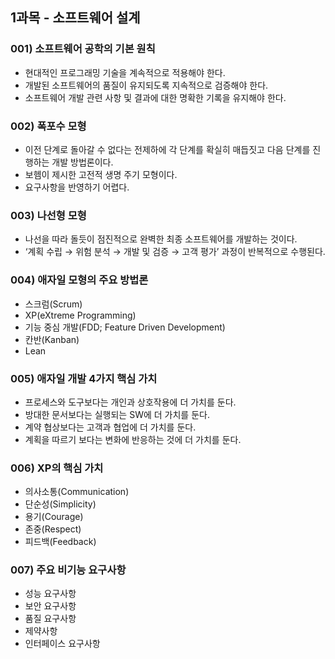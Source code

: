 ## 1과목 - 소프트웨어 설계
### 001) 소프트웨어 공학의 기본 원칙
- 현대적인 프로그래밍 기술을 계속적으로 적용해야 한다.
- 개발된 소프트웨어의 품질이 유지되도록 지속적으로 검증해야 한다.
- 소프트웨어 개발 관련 사항 및 결과에 대한 명확한 기록을 유지해야 한다.


### 002) 폭포수 모형
- 이전 단계로 돌아갈 수 없다는 전제하에 각 단계를 확실히 매듭짓고 다음 단계를 진행하는 개발 방법론이다.
- 보헴이 제시한 고전적 생명 주기 모형이다.
- 요구사항을 반영하기 어렵다.

### 003) 나선형 모형
- 나선을 따라 돌듯이 점진적으로 완벽한 최종 소프트웨어를 개발하는 것이다.
- ‘계획 수립 → 위험 분석 → 개발 및 검증 → 고객 평가’ 과정이 반복적으로 수행된다.

### 004) 애자일 모형의 주요 방법론
- 스크럼(Scrum)
- XP(eXtreme Programming)
- 기능 중심 개발(FDD; Feature Driven Development)
- 칸반(Kanban)
- Lean

### 005) 애자일 개발 4가지 핵심 가치
- 프로세스와 도구보다는 개인과 상호작용에 더 가치를 둔다.
- 방대한 문서보다는 실행되는 SW에 더 가치를 둔다.
- 계약 협상보다는 고객과 협업에 더 가치를 둔다.
- 계획을 따르기 보다는 변화에 반응하는 것에 더 가치를 둔다.

### 006) XP의 핵심 가치
- 의사소통(Communication)
- 단순성(Simplicity)
- 용기(Courage)
- 존중(Respect)
- 피드백(Feedback)

### 007) 주요 비기능 요구사항
- 성능 요구사항
- 보안 요구사항
- 품질 요구사항
- 제약사항
- 인터페이스 요구사항
